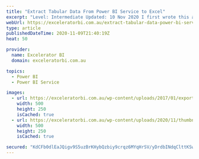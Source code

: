 ```yaml
---
title: "Extract Tabular Data From Power BI Service to Excel"
excerpt: "Level: Intermediate Updated: 10 Nov 2020 I first wrote this article about how to get tabular data from the Power BI Service into Excel back in Jan 2017.  The benefits of extracting tabular data are still the same as they were back then however the process of extracting the tabular data [...]Read More"
webUrl: https://exceleratorbi.com.au/extract-tabular-data-power-bi-service-excel/
type: article
publishedDateTime: 2020-11-09T21:40:19Z
heat: 50

provider:
  name: Excelerator BI
  domain: exceleratorbi.com.au

topics:
  - Power BI
  - Power BI Service

images:
  - url: https://exceleratorbi.com.au/wp-content/uploads/2017/01/export.png
    width: 500
    height: 250
    isCached: true
  - url: https://exceleratorbi.com.au/wp-content/uploads/2020/11/thumbnail.png
    width: 500
    height: 250
    isCached: true

secured: "KdCFb0dlEaJQigv9S5uzBrKHybQzbiy9crqz6MYqHrSV/yDrdbINdqClttKSwMzfUKQshiXjy/dolNhGefy562l3sm3FvaDFxn5NKZpiTd1dLqxTZY12j/D5TFuzZJvjMUx0dzcU2Xp6VOo/lx5c5yWlj0Kv0VxjXj1uAgQyRzZKJmrytbosLy4+vz3z4+YYcUrUd6etIUr30TzWsCWbBKu0geH71iSaY6HWJKpew1RPcyQUnE4caQgylQQLVHFFDrJim2tCa/E5kCStWlC6Okc2uWsbcO1qnuiVg8QfF72keKCiVXiOg7kQWeRURQe/Fwkub9T2XGY+jgZJN8oRW6XNspkof3i3/HV9BK8CEfU=;vFe1Alz74UwWzMdqVAOgrQ=="
---
```


